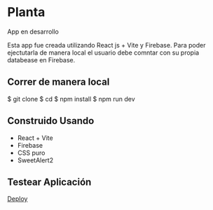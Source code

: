 # Planta 
App en desarrollo

Esta app fue creada utilizando React js  + Vite y Firebase. Para poder ejectutarla de manera local el usuario debe comntar con su propia databease en Firebase.

## Correr de manera local

$ git clone 
$ cd 
$ npm install
$ npm run dev


## Construido Usando

- React + Vite
- Firebase
- CSS puro
- SweetAlert2


## Testear Aplicación

[Deploy](https://link)
